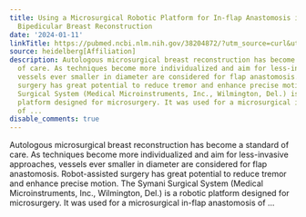 ```yaml
---
title: Using a Microsurgical Robotic Platform for In-flap Anastomosis in Autologous
  Bipedicular Breast Reconstruction
date: '2024-01-11'
linkTitle: https://pubmed.ncbi.nlm.nih.gov/38204872/?utm_source=curl&utm_medium=rss&utm_campaign=pubmed-2&utm_content=1FakS-2QOkCT8HsMOQP1bCRQ4YzyumYOmxmF0moLsQ3dFB1E9V&fc=20220326224207&ff=20240111170708&v=2.18.0
source: heidelberg[Affiliation]
description: Autologous microsurgical breast reconstruction has become a standard
  of care. As techniques become more individualized and aim for less-invasive approaches,
  vessels ever smaller in diameter are considered for flap anastomosis. Robot-assisted
  surgery has great potential to reduce tremor and enhance precise motion. The Symani
  Surgical System (Medical Microinstruments, Inc., Wilmington, Del.) is a robotic
  platform designed for microsurgery. It was used for a microsurgical in-flap anastomosis
  of ...
disable_comments: true
---
```

Autologous microsurgical breast reconstruction has become a standard of care. As techniques become more individualized and aim for less-invasive approaches, vessels ever smaller in diameter are considered for flap anastomosis. Robot-assisted surgery has great potential to reduce tremor and enhance precise motion. The Symani Surgical System (Medical Microinstruments, Inc., Wilmington, Del.) is a robotic platform designed for microsurgery. It was used for a microsurgical in-flap anastomosis of ...